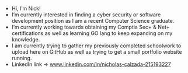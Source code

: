- Hi, I’m Nick!
- I’m currently interested in finding a cyber security or software development position as I am a recent Computer Science graduate.
- I’m currently working towards obtaining my Comptia Sec+ & Net+ certifications as well as
  learning GO lang to keep expanding on my knowledge.
- I am currently trying to gather my previously completed schoolwork to upload here 
  on GitHub as well as trying to get a small portfolio website running.
- LinkedIn link -> www.linkedin.com/in/nicholas-calzada-215193227

<!---
lumberjack249/lumberjack249 is a ✨ special ✨ repository because its `README.md` (this file) appears on your GitHub profile.
You can click the Preview link to take a look at your changes.
--->
